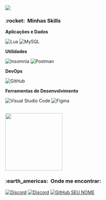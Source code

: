 ![](https://komarev.com/ghpvc/?username=VanessaSwerts&color=006bed)

<h3> :rocket: &nbsp;Minhas Skills </h3>

**Aplicações e Dados**

  ![Lua](https://img.shields.io/badge/-LUA-333333?style=flat&logo=lua)
  ![MySQL](https://img.shields.io/badge/-MySQL-333333?style=flat&logo=mysql)
  

**Utilidades**

  ![Insomnia](https://img.shields.io/badge/-Insomnia-333333?style=flat&logo=insomnia)
  ![Postman](https://img.shields.io/badge/-Postman-333333?style=flat&logo=postman)

**DevOps**

  ![GitHub](https://img.shields.io/badge/-GitHub-333333?style=flat&logo=github)

**Ferramentas de Desenvolvimento**

  ![Visual Studio Code](https://img.shields.io/badge/-Visual%20Studio%20Code-333333?style=flat&logo=visual-studio-code&logoColor=007ACC)
  ![Figma](https://img.shields.io/badge/-Figma-333333?style=flat&logo=figma&logoColor=007ACC)

<br/>

<a href="https://github.com/ThigasDevelopment">
  <img height="180em" src="https://github-readme-stats.vercel.app/api?username=ThigasDevelopment&theme=dracula&show_icons=true" />
</a>

<br/>

<h3> :earth_americas: &nbsp;Onde me encontrar: </h3> 

[![Discord](https://img.shields.io/discord/730446040997691493?color=%238109d6&label=Infinity%20Community)](https://discord.gg/duhj5WsKuu)
[![Discord](https://img.shields.io/discord/811570589105258506?color=%238109d6&label=🔮%20Mistic%20Store)](https://discord.misticstore.com/)
[![GitHub SEU NOME]( https://img.shields.io/github/followers/VanessaSwerts?label=follow&style=social)](https://github.com/ThigasDevelopment)
